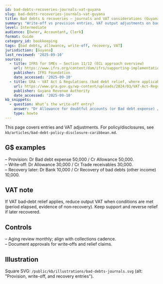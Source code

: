 ```yaml
---
id: bad-debts-recoveries-journals-vat-guyana
slug: bad-debts-recoveries-journals-vat-guyana
title: Bad debts & recoveries — journals and VAT considerations (Guyana)
summary: "Write-off vs provision entries, VAT output adjustments on bad debts (where applicable), and accounting for recoveries — with G$ examples."
level: Intermediate
audience: [Owner, Accountant, Clerk]
format: Guide
category_id: bookkeeping
tags: [bad debts, allowance, write-off, recovery, VAT]
jurisdiction: [Guyana]
last_reviewed: '2025-09-10'
sources:
  - title: IFRS for SMEs — Section 11/12 (ECL approach overview)
    url: https://www.ifrs.org/content/dam/ifrs/supporting-implementation/smes/module-11.pdf
    publisher: IFRS Foundation
    date_accessed: '2025-09-10'
  - title: GRA — VAT Act & Regulations (bad debt relief, where applicable)
    url: https://www.gra.gov.gy/wp-content/uploads/2024/03/VAT-Act-Regul.-Trans.-Reg.-revised-Feb-8-2024.pdf
    publisher: Guyana Revenue Authority
    date_accessed: '2025-09-10'
kb_snippets:
  - question: What’s the write‑off entry?
    answer: "Dr Allowance for doubtful accounts (or Bad debt expense) / Cr Trade receivables — then adjust VAT output if the Act permits bad‑debt relief."
    type: howto
---
```


This page covers entries and VAT adjustments. For policy/disclosures, see `kb/articles/bad-debt-policy-disclosure-caribbean.md`.

## G$ examples
– Provision: Dr Bad debt expense 50,000 / Cr Allowance 50,000.  
– Write‑off: Dr Allowance 30,000 / Cr Trade receivables 30,000.  
– Recovery later: Dr Bank 10,000 / Cr Recovery of bad debts (other income) 10,000.

## VAT note
If VAT bad‑debt relief applies, reduce output VAT when conditions are met (period elapsed, evidence of non‑recovery). Keep support and reverse relief if later recovered.

## Controls
– Aging review monthly; align with collections cadence.  
– Document approvals for write‑offs and relief claims.

## Illustration
Square SVG: `/public/kb/illustrations/bad-debts-journals.svg` (alt: "Provision, write-off, and recovery entries").

